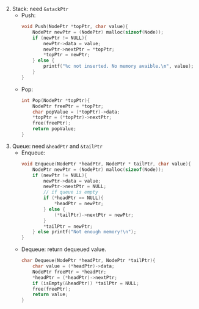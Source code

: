 2. Stack:  need `&stackPtr` 
	- Push:  
		```c
		void Push(NodePtr *topPtr, char value){
			NodePtr newPtr = (NodePtr) malloc(sizeof(Node));
			if (newPtr != NULL){
				newPtr->data = value;
				newPtr->nextPtr = *topPtr;
				*topPtr = newPtr;
			} else {
				printf("%c not inserted. No memory avaible.\n", value);
			}
		}
		```
	- Pop:  
		```c
		int Pop(NodePtr *topPtr){
			NodePtr freePtr = *topPtr;
			char popValue = (*topPtr)->data;
			*topPtr = (*topPtr)->nextPtr;
			free(freePtr);
			return popValue;
		}
		```
3. Queue: need `&headPtr` and `&tailPtr`
	- Enqueue:  
		```c
		void Enqueue(NodePtr *headPtr, NodePtr * tailPtr, char value){
			NodePtr newPtr = (NodePtr) malloc(sizeof(Node));
			if (newPtr != NULL){
				newPtr->data = value;
				newPtr->nextPtr = NULL;
				// if queue is empty
				if (*headPtr == NULL){
					*headPtr = newPtr;
				} else {
					(*tailPtr)->nextPtr = newPtr;
				}
				*tailPtr = newPtr;
			} else printf("Not enough memory!\n");
		}	
		```
	- Dequeue: return dequeued value.
		```c
		char Dequeue(NodePtr *headPtr, NodePtr *tailPtr){
			char value = (*headPtr)->data;
			NodePtr freePtr = *headPtr;
			*headPtr = (*headPtr)->nextPtr;
			if (isEmpty(&headPtr)) *tailPtr = NULL;
			free(freePtr);
			return value;
		}		
		```